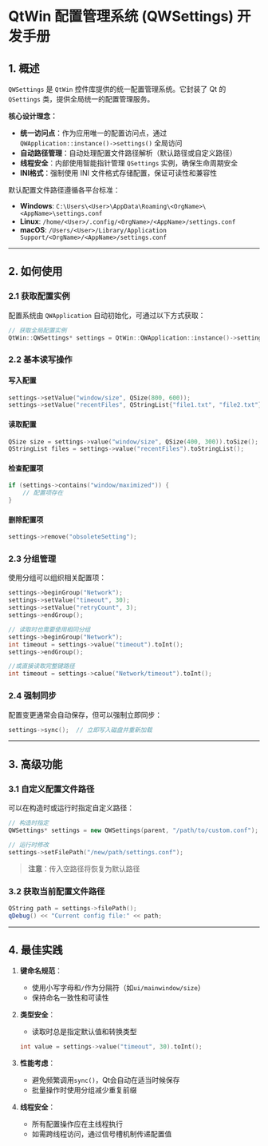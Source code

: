 # QtWin 配置管理系统 (QWSettings) 开发手册

## 1. 概述

`QWSettings` 是 `QtWin` 控件库提供的统一配置管理系统。它封装了 Qt 的 `QSettings` 类，提供全局统一的配置管理服务。

**核心设计理念：**

* **统一访问点**：作为应用唯一的配置访问点，通过 `QWApplication::instance()->settings()` 全局访问
* **自动路径管理**：自动处理配置文件路径解析（默认路径或自定义路径）
* **线程安全**：内部使用智能指针管理 `QSettings` 实例，确保生命周期安全
* **INI格式**：强制使用 INI 文件格式存储配置，保证可读性和兼容性

默认配置文件路径遵循各平台标准：
* **Windows**: `C:\Users\<User>\AppData\Roaming\<OrgName>\<AppName>\settings.conf`
* **Linux**: `/home/<User>/.config/<OrgName>/<AppName>/settings.conf` 
* **macOS**: `/Users/<User>/Library/Application Support/<OrgName>/<AppName>/settings.conf`

-----

## 2. 如何使用

### 2.1 获取配置实例

配置系统由 `QWApplication` 自动初始化，可通过以下方式获取：

```cpp
// 获取全局配置实例
QtWin::QWSettings* settings = QtWin::QWApplication::instance()->settings();
```

### 2.2 基本读写操作

#### 写入配置
```cpp
settings->setValue("window/size", QSize(800, 600));
settings->setValue("recentFiles", QStringList{"file1.txt", "file2.txt"});
```

#### 读取配置
```cpp
QSize size = settings->value("window/size", QSize(400, 300)).toSize();
QStringList files = settings->value("recentFiles").toStringList();
```

#### 检查配置项
```cpp
if (settings->contains("window/maximized")) {
    // 配置项存在
}
```

#### 删除配置项
```cpp
settings->remove("obsoleteSetting");
```

### 2.3 分组管理

使用分组可以组织相关配置项：

```cpp
settings->beginGroup("Network");
settings->setValue("timeout", 30);
settings->setValue("retryCount", 3);
settings->endGroup();

// 读取时也需要使用相同分组
settings->beginGroup("Network");
int timeout = settings->value("timeout").toInt();
settings->endGroup();

//或直接读取完整键路径
int timeout = settings->calue("Network/timeout").toInt();
```

### 2.4 强制同步

配置变更通常会自动保存，但可以强制立即同步：

```cpp
settings->sync();  // 立即写入磁盘并重新加载
```

-----

## 3. 高级功能

### 3.1 自定义配置文件路径

可以在构造时或运行时指定自定义路径：

```cpp
// 构造时指定
QWSettings* settings = new QWSettings(parent, "/path/to/custom.conf");

// 运行时修改
settings->setFilePath("/new/path/settings.conf");
```

> **注意**：传入空路径将恢复为默认路径

### 3.2 获取当前配置文件路径

```cpp
QString path = settings->filePath();
qDebug() << "Current config file:" << path;
```

-----

## 4. 最佳实践

1. **键命名规范**：
   * 使用小写字母和`/`作为分隔符（如`ui/mainwindow/size`）
   * 保持命名一致性和可读性

2. **类型安全**：
   * 读取时总是指定默认值和转换类型
   ```cpp
   int value = settings->value("timeout", 30).toInt();
   ```

3. **性能考虑**：
   * 避免频繁调用`sync()`，Qt会自动在适当时候保存
   * 批量操作时使用分组减少重复前缀

4. **线程安全**：
   * 所有配置操作应在主线程执行
   * 如需跨线程访问，通过信号槽机制传递配置值
